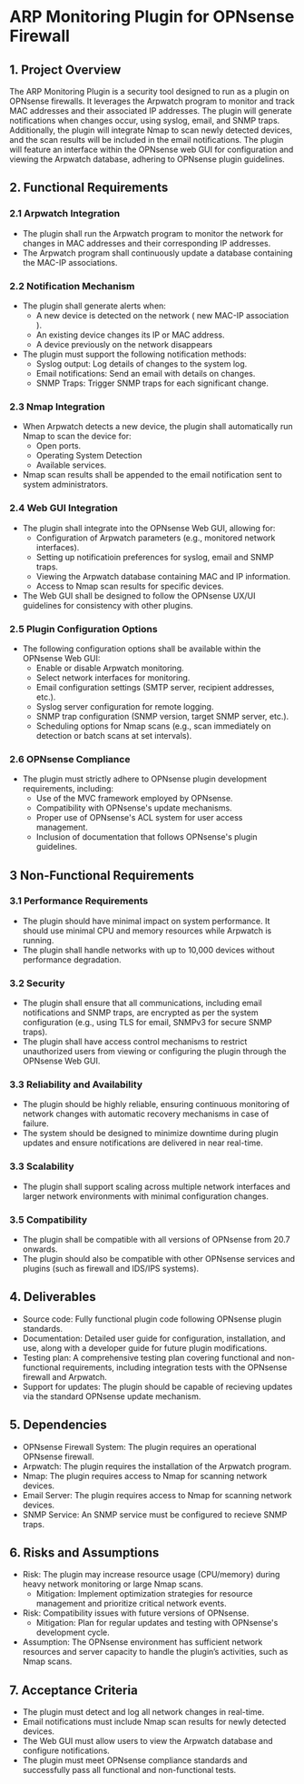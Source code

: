 # ARP Monitoring Plugin for OPNsense Firewall
## 1. Project Overview
The ARP Monitoring Plugin is a security tool designed to run as a plugin on OPNsense firewalls. It leverages the Arpwatch program to monitor and track MAC addresses and their associated IP addresses. The plugin will generate notifications when changes occur, using syslog, email, and SNMP traps. Additionally, the plugin will integrate Nmap to scan newly detected devices, and the scan results will be included in the email notifications. The plugin will feature an interface within the OPNsense web GUI for configuration and viewing the Arpwatch database, adhering to OPNsense plugin guidelines.
## 2. Functional Requirements
### 2.1 Arpwatch Integration
- The plugin shall run the Arpwatch program to monitor the network for changes in MAC addresses and their corresponding IP addresses.
- The Arpwatch program shall continuously update a database containing the MAC-IP associations.
### 2.2 Notification Mechanism
- The plugin shall generate alerts when:
  - A new device is detected on the network ( new MAC-IP association ).
  - An existing device changes its IP or MAC address.
  - A device previously on the network disappears
- The plugin must support the following notification methods:
  - Syslog output: Log details of changes to the system log.
  - Email notifications: Send an email with details on changes.
  - SNMP Traps: Trigger SNMP traps for each significant change.
### 2.3 Nmap Integration
- When Arpwatch detects a new device, the plugin shall automatically run Nmap to scan the device for:
  - Open ports.
  - Operating System Detection
  - Available services.
- Nmap scan results shall be appended to the email notification sent to system administrators.
### 2.4 Web GUI Integration
- The plugin shall integrate into the OPNsense Web GUI, allowing for:
  - Configuration of Arpwatch parameters (e.g., monitored network interfaces).
  - Setting up notificatioin preferences for syslog, email and SNMP traps.
  - Viewing the Arpwatch database containing MAC and IP information.
  - Access to Nmap scan results for specific devices.
- The Web GUI shall be designed to follow the OPNsense UX/UI guidelines for consistency with other plugins.
### 2.5 Plugin Configuration Options
- The following configuration options shall be available within the OPNsense Web GUI:
  - Enable or disable Arpwatch monitoring.
  - Select network interfaces for monitoring.
  - Email configuration settings (SMTP server, recipient addresses, etc.).
  - Syslog server configuration for remote logging.
  - SNMP trap configuration (SNMP version, target SNMP server, etc.).
  - Scheduling options for Nmap scans (e.g., scan immediately on detection or batch scans at set intervals).
### 2.6 OPNsense Compliance
- The plugin must strictly adhere to OPNsense plugin development requirements, including:
  - Use of the MVC framework employed by OPNsense.
  - Compatibility with OPNsense's update mechanisms.
  - Proper use of OPNsense's ACL system for user access management.
  - Inclusion of documentation that follows OPNsense's plugin guidelines.
## 3 Non-Functional Requirements
### 3.1 Performance Requirements
- The plugin should have minimal impact on system performance. It should use minimal CPU and memory resources while Arpwatch is running.
- The plugin shall handle networks with up to 10,000 devices without performance degradation.
### 3.2 Security
- The plugin shall ensure that all communications, including email notifications and SNMP traps, are encrypted as per the system configuration (e.g., using TLS for email, SNMPv3 for secure SNMP traps).
- The plugin shall have access control mechanisms to restrict unauthorized users from viewing or configuring the plugin through the OPNsense Web GUI.
### 3.3 Reliability and Availability
- The plugin should be highly reliable, ensuring continuous monitoring of network changes with automatic recovery mechanisms in case of failure.
- The system should be designed to minimize downtime during plugin updates and ensure notifications are delivered in near real-time.
### 3.3 Scalability
- The plugin shall support scaling across multiple network interfaces and larger network environments with minimal configuration changes.
### 3.5 Compatibility
- The plugin shall be compatible with all versions of OPNsense from 20.7 onwards.
- The plugin should also be compatible with other OPNsense services and plugins (such as firewall and IDS/IPS systems).
## 4. Deliverables
- Source code: Fully functional plugin code following OPNsense plugin standards.
- Documentation: Detailed user guide for configuration, installation, and use, along with a developer guide for future plugin modifications.
- Testing plan: A comprehensive testing plan covering functional and non-functional requirements, including integration tests with the OPNsense firewall and Arpwatch.
- Support for updates: The plugin should be capable of recieving updates via the standard OPNsense update mechanism.
## 5. Dependencies
- OPNsense Firewall System: The plugin requires an operational OPNsense firewall.
- Arpwatch: The plugin requires the installation of the Arpwatch program.
- Nmap: The plugin requires access to Nmap for scanning network devices.
- Email Server: The plugin requires access to Nmap for scanning network devices.
- SNMP Service: An SNMP service must be configured to recieve SNMP traps.
## 6. Risks and Assumptions
- Risk: The plugin may increase resource usage (CPU/memory) during heavy network monitoring or large Nmap scans.
  - Mitigation: Implement optimization strategies for resource management and prioritize critical network events.
- Risk: Compatibility issues with future versions of OPNsense.
  - Mitigation: Plan for regular updates and testing with OPNsense's development cycle.
- Assumption: The OPNsense environment has sufficient network resources and server capacity to handle the plugin’s activities, such as Nmap scans.
## 7. Acceptance Criteria
- The plugin must detect and log all network changes in real-time.
- Email notifications must include Nmap scan results for newly detected devices.
- The Web GUI must allow users to view the Arpwatch database and configure notifications.
- The plugin must meet OPNsense compliance standards and successfully pass all functional and non-functional tests.
